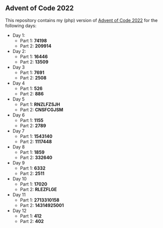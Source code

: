 ## Advent of Code 2022

This repository contains my (php) version of [Advent of Code 2022](https://adventofcode.com/) for the following days:

- Day 1: 
  - Part 1: __74198__
  - Part 2: __209914__
- Day 2:
  - Part 1: __16446__
  - Part 2: __13509__
- Day 3
  - Part 1: __7691__
  - Part 2: __2508__
- Day 4
  - Part 1: __526__
  - Part 2: __886__
- Day 5
  - Part 1: __RNZLFZSJH__
  - Part 2: __CNSFCGJSM__
- Day 6
  - Part 1: __1155__
  - Part 2: __2789__
- Day 7
  - Part 1: __1543140__
  - Part 2: __1117448__ 
- Day 8
  - Part 1: __1859__
  - Part 2: __332640__  
- Day 9
  - Part 1: __6332__
  - Part 2: __2511__
- Day 10
  - Part 1: __17020__
  - Part 2: __RLEZFLGE__
- Day 11
  - Part 1: __2713310158__
  - Part 2: __14314925001__
- Day 12
  - Part 1: __412__
  - Part 2: __402__